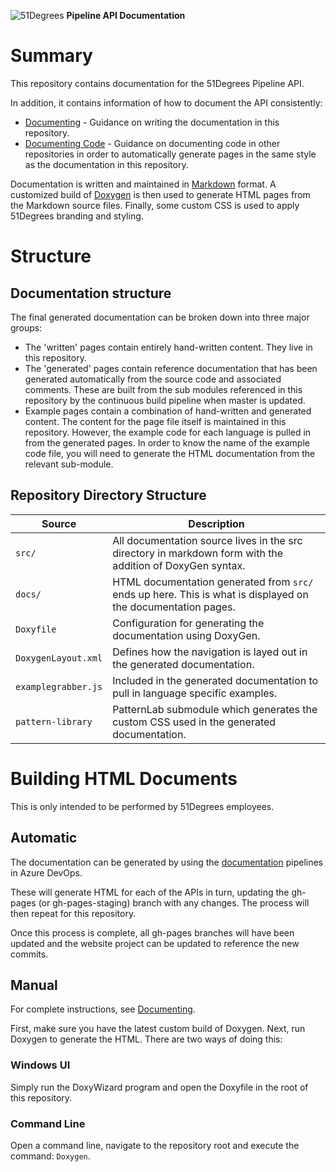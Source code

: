 ![51Degrees](https://51degrees.com/DesktopModules/FiftyOne/Distributor/Logo.ashx?utm_source=github&utm_medium=repository&utm_content=readme_main "Data rewards the curious") **Pipeline API Documentation**

# Summary

This repository contains documentation for the 51Degrees Pipeline API.

In addition, it contains information of how to document the API consistently:

- [Documenting](Documenting.md) - Guidance on writing the documentation in this repository.
- [Documenting Code](Documenting%20Code.md) - Guidance on documenting code in other repositories in order to automatically generate pages in the same style as the documentation in this repository.

Documentation is written and maintained in [Markdown](https://en.wikipedia.org/wiki/Markdown) format. A customized build of [Doxygen](http://www.doxygen.nl/) is then used to generate HTML pages from the Markdown source files. Finally, some custom CSS is used to apply 51Degrees branding and styling.

# Structure

## Documentation structure

The final generated documentation can be broken down into three major groups:

 - The 'written' pages contain entirely hand-written content. They live in this repository.
 - The 'generated' pages contain reference documentation that has been generated automatically from the source code and associated comments. These are built from the sub modules referenced in this repository by the continuous build pipeline when master is updated.
 - Example pages contain a combination of hand-written and generated content. The content for the page file itself is maintained in this repository. However, the example code for each language is pulled in from the generated pages. In order to know the name of the example code file, you will need to generate the HTML documentation from the relevant sub-module.

## Repository Directory Structure

| Source  | Description |
| ------- | ----------- |
| `src/`  | All documentation source lives in the src directory in markdown form with the addition of DoxyGen syntax. |
| `docs/` | HTML documentation generated from `src/` ends up here. This is what is displayed on the documentation pages. |
| `Doxyfile` | Configuration for generating the documentation using DoxyGen. |
| `DoxygenLayout.xml` | Defines how the navigation is layed out in the generated documentation. |
| `examplegrabber.js` | Included in the generated documentation to pull in language specific examples. |
| `pattern-library` | PatternLab submodule which generates the custom CSS used in the generated documentation. |


# Building HTML Documents

This is only intended to be performed by 51Degrees employees.

## Automatic

The documentation can be generated by using the [documentation](https://51degrees.visualstudio.com/Pipeline/_build?definitionScope=%5Cdocumentation) pipelines in Azure DevOps.

These will generate HTML for each of the APIs in turn, updating the gh-pages (or gh-pages-staging) branch with any changes.
The process will then repeat for this repository.

Once this process is complete, all gh-pages branches will have been updated and the website project can be updated to reference the new commits.

## Manual

For complete instructions, see [Documenting](Documenting.md).

First, make sure you have the latest custom build of Doxygen.
Next, run Doxygen to generate the HTML. There are two ways of doing this:

### Windows UI

Simply run the DoxyWizard program and open the Doxyfile in the root of this repository. 

### Command Line

Open a command line, navigate to the repository root and execute the command: `Doxygen`.


